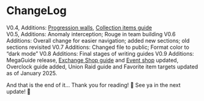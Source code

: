 # ChangeLog

V0.4, Additions: [Progression walls](progressionwalls.md#progression-walls), [Collection items guide](gamecontent.md#collection-and-favorite-items)  
V0.5, Additions: Anomaly interception; Rouge in team building
V0.6 Additions: Overall change for easier navigation; added new sections; old sections revisited
V0.7 Additions: Changed file to public; Format color to “dark mode”
V0.8 Additions: Final stages of writing guides
V0.9 Additions: MegaGuide release, [Exchange Shop guide](gamecontent.md#shopping-guides) and [Event shop](gamecontent.md#event-shop) updated, Overclock guide added, Union Raid guide and Favorite item targets updated as of January 2025.

And that is the end of it... Thank you for reading! 
🤘 See ya in the next update! 🤘